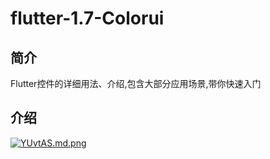 # flutter-1.7-Colorui

## 简介

Flutter控件的详细用法、介绍,包含大部分应用场景,带你快速入门



## 介绍 


[![YUvtAS.md.png](https://s1.ax1x.com/2020/05/13/YUvtAS.md.png)](https://imgchr.com/i/YUvtAS)

